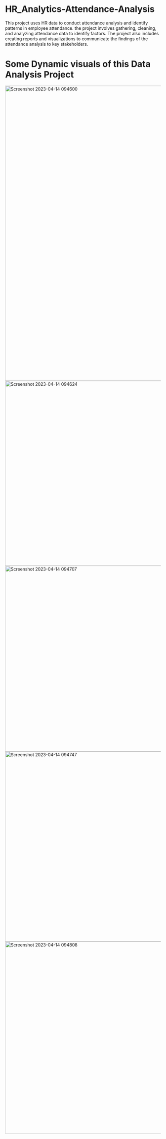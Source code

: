 # HR_Analytics-Attendance-Analysis
This project uses HR data to conduct attendance analysis and identify patterns in employee attendance. the project involves gathering, cleaning, and analyzing attendance data to identify factors. The project also includes creating reports and visualizations to communicate the findings of the attendance analysis to key stakeholders.
# Some Dynamic visuals of this Data Analysis Project 





<img width="951" alt="Screenshot 2023-04-14 094600" src="https://user-images.githubusercontent.com/105001259/231941928-bf71596b-8c33-4319-971a-927fdbb0067f.png">
<img width="596" alt="Screenshot 2023-04-14 094624" src="https://user-images.githubusercontent.com/105001259/231941952-5b340c2c-5ea3-40ee-b47e-fa9cfac198f3.png">
<img width="598" alt="Screenshot 2023-04-14 094707" src="https://user-images.githubusercontent.com/105001259/231941967-f38b28d6-c2c1-40c8-be69-6e20e4022826.png">
<img width="613" alt="Screenshot 2023-04-14 094747" src="https://user-images.githubusercontent.com/105001259/231941983-3b7cbd5d-7bb6-4132-a20f-93e09cec5a3c.png">
<img width="619" alt="Screenshot 2023-04-14 094808" src="https://user-images.githubusercontent.com/105001259/231941988-8c208050-b27f-4e9a-9aeb-e56efcdf1dc6.png">
